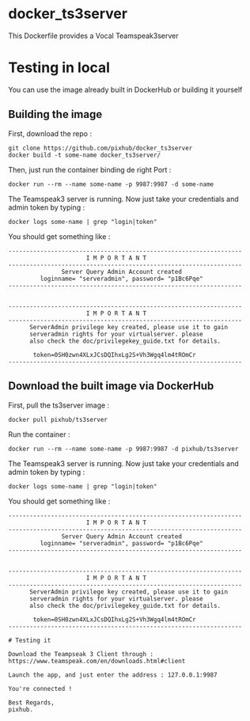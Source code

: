 # docker_ts3server

This Dockerfile provides a Vocal Teamspeak3server

# Testing in local

You can use the image already built in DockerHub or building it yourself

## Building the image

First, download the repo :
```
git clone https://github.com/pixhub/docker_ts3server
docker build -t some-name docker_ts3server/
```

Then, just run the container binding de right Port :
```
docker run --rm --name some-name -p 9987:9987 -d some-name
```

The Teamspeak3 server is running. Now just take your credentials and admin token by typing :
```
docker logs some-name | grep "login|token"
```

You should get something like :
```
------------------------------------------------------------------
                      I M P O R T A N T                           
------------------------------------------------------------------
               Server Query Admin Account created                 
         loginname= "serveradmin", password= "p1Bc6Pqe"
------------------------------------------------------------------


------------------------------------------------------------------
                      I M P O R T A N T                           
------------------------------------------------------------------
      ServerAdmin privilege key created, please use it to gain 
      serveradmin rights for your virtualserver. please
      also check the doc/privilegekey_guide.txt for details.

       token=0SH0zwn4XLxJCsDQIhxLg2S+Vh3Wgq4lm4tROmCr
------------------------------------------------------------------
```

## Download the built image via DockerHub

First, pull the ts3server image :
```
docker pull pixhub/ts3server
```

Run the container :
```
docker run --rm --name some-name -p 9987:9987 -d pixhub/ts3server
```

The Teamspeak3 server is running. Now just take your credentials and admin token by typing :
```
docker logs some-name | grep "login|token"
```

You should get something like :
```
------------------------------------------------------------------
                      I M P O R T A N T                           
------------------------------------------------------------------
               Server Query Admin Account created                 
         loginname= "serveradmin", password= "p1Bc6Pqe"
------------------------------------------------------------------


------------------------------------------------------------------
                      I M P O R T A N T                           
------------------------------------------------------------------
      ServerAdmin privilege key created, please use it to gain 
      serveradmin rights for your virtualserver. please
      also check the doc/privilegekey_guide.txt for details.

       token=0SH0zwn4XLxJCsDQIhxLg2S+Vh3Wgq4lm4tROmCr
------------------------------------------------------------------

# Testing it

Download the Teampseak 3 Client through : https://www.teamspeak.com/en/downloads.html#client

Launch the app, and just enter the address : 127.0.0.1:9987

You're connected ! 

Best Regards,
pixhub.
